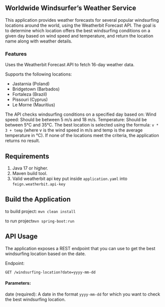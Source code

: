 ## Worldwide Windsurfer’s Weather Service

This application provides weather forecasts for several popular windsurfing locations around the world, using the Weatherbit Forecast API. The goal is to determine which location offers the best windsurfing conditions on a given day based on wind speed and temperature, and return the location name along with weather details.

### Features

Uses the Weatherbit Forecast API to fetch 16-day weather data.

Supports the following locations:
* Jastarnia (Poland)
* Bridgetown (Barbados)
* Fortaleza (Brazil)
* Pissouri (Cyprus)
* Le Morne (Mauritius)

The API checks windsurfing conditions on a specified day based on:
Wind speed: Should be between 5 m/s and 18 m/s.
Temperature: Should be between 5°C and 35°C.
The best location is selected using the formula: `v * 3 + temp` (where v is the wind speed in m/s and temp is the average temperature in °C).
If none of the locations meet the criteria, the application returns no result.

## Requirements
1. Java 17 or higher.
2. Maven build tool.
3. Valid weatherbit api key put inside `application.yaml` into `feign.weatherbit.api-key`


## Build the Application
   to build project: `mvn clean install`

   to run project`mvn spring-boot:run`

## API Usage
The application exposes a REST endpoint that you can use to get the best windsurfing location based on the date.

Endpoint:

`GET /windsurfing-location?date=yyyy-mm-dd`

#### Parameters:
date (required): A date in the format `yyyy-mm-dd` for which you want to check the best windsurfing location.